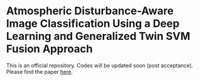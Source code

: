 # Atmospheric Disturbance-Aware Image Classification Using a Deep Learning and Generalized Twin SVM Fusion Approach

This is an official repository. Codes will be updated soon (post acceptance). Please find the paper [here](https://arxiv.org/abs/2501.13422).

